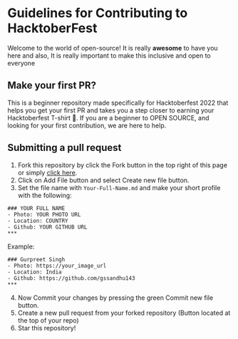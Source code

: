 # Guidelines for Contributing to HacktoberFest

Welcome to the world of open-source! It is really **awesome** to have you here and also, It is really important to make this inclusive and open to everyone

## Make your first PR?

This is a beginner repository made specifically for Hacktoberfest 2022 that helps you get your first PR and takes you a step closer to earning your Hacktoberfest T-shirt 👕. If you are a beginner to OPEN SOURCE, and looking for your first contribution, we are here to help.

## Submitting a pull request

1. Fork this repository by click the Fork button in the top right of this page or simply [click here](https://github.com/gssandhu143/Cab_Booking/fork).
2. Click on Add File button and select Create new file button.
3. Set the file name with `Your-Full-Name.md` and make your short profile with the following:
```
### YOUR FULL NAME
- Photo: YOUR PHOTO URL
- Location: COUNTRY
- Github: YOUR GITHUB URL
***
```
Example:

```
### Gurpreet Singh
- Photo: https://your_image_url
- Location: India
- Github: https://github.com/gssandhu143
***
```
4. Now Commit your changes by pressing the green Commit new file button.
5. Create a new pull request from your forked repository (Button located at the top of your repo)
8. Star this repository!
